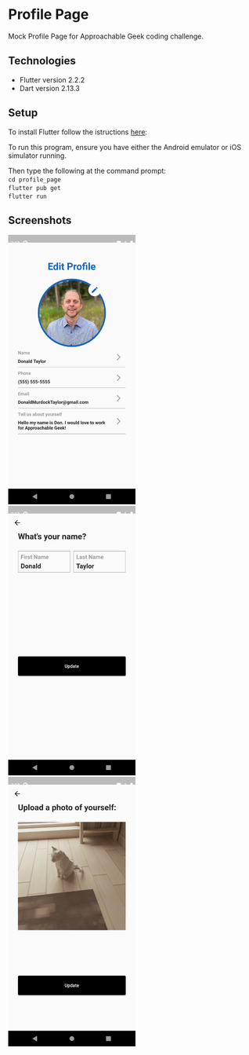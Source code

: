 # Profile Page
Mock Profile Page for Approachable Geek coding challenge. 

## Technologies
- Flutter version 2.2.2
- Dart version 2.13.3

## Setup
To install Flutter follow the istructions [here](https://flutter.dev/docs/get-started/install):

To run this program, ensure you have either the Android emulator or iOS simulator running.

Then type the following at the command prompt:\
`cd profile_page`\
`flutter pub get`\
`flutter run`


## Screenshots
<img src="screenshots/flutter_01.png?raw=true" width="260"> <img src="screenshots/flutter_02.png?raw=true" width="260"> <img src="screenshots/flutter_03.png?raw=true" width="260">

